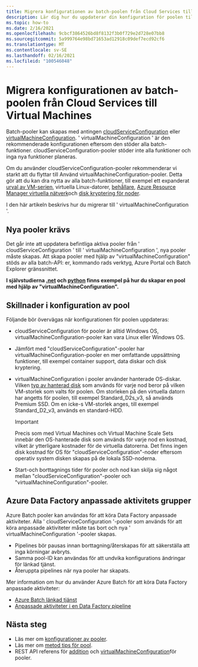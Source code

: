 ```yaml
---
title: Migrera konfigurationen av batch-poolen från Cloud Services till Virtual Machines
description: Lär dig hur du uppdaterar din konfiguration för poolen till den senaste och rekommenderade konfigurationen
ms.topic: how-to
ms.date: 2/16/2021
ms.openlocfilehash: 9cbcf3864526bd8f8132f3b0f729e2d728e07bb8
ms.sourcegitcommit: 5a999764e98bd71653ad12918c09def7ecd92cf6
ms.translationtype: MT
ms.contentlocale: sv-SE
ms.lasthandoff: 02/16/2021
ms.locfileid: "100546048"
---
```

# <a name="migrate-batch-pool-configuration-from-cloud-services-to-virtual-machines"></a>Migrera konfigurationen av batch-poolen från Cloud Services till Virtual Machines

Batch-pooler kan skapas med antingen [cloudServiceConfiguration](/rest/api/batchservice/pool/add#cloudserviceconfiguration) eller [virtualMachineConfiguration](/rest/api/batchservice/pool/add#virtualmachineconfiguration). ' virtualMachineConfiguration ' är den rekommenderade konfigurationen eftersom den stöder alla batch-funktioner. cloudServiceConfiguration-pooler stöder inte alla funktioner och inga nya funktioner planeras.

Om du använder cloudServiceConfiguration-pooler rekommenderar vi starkt att du flyttar till Använd virtualMachineConfiguration-pooler. Detta gör att du kan dra nytta av alla batch-funktioner, till exempel ett expanderat [urval av VM-serien](batch-pool-vm-sizes.md), virtuella Linux-datorer, [behållare](batch-docker-container-workloads.md), [Azure Resource Manager virtuella nätverk](batch-virtual-network.md)och [disk kryptering för noder](disk-encryption.md).

I den här artikeln beskrivs hur du migrerar till ' virtualMachineConfiguration '.

## <a name="new-pools-are-required"></a>Nya pooler krävs

Det går inte att uppdatera befintliga aktiva pooler från ' cloudServiceConfiguration ' till ' virtualMachineConfiguration ', nya pooler måste skapas. Att skapa pooler med hjälp av "virtualMachineConfiguration" stöds av alla batch-API: er, kommando rads verktyg, Azure Portal och Batch Explorer gränssnittet.

**I självstudierna [.net](tutorial-parallel-dotnet.md) och [python](tutorial-parallel-python.md) finns exempel på hur du skapar en pool med hjälp av "virtualMachineConfiguration".**

## <a name="pool-configuration-differences"></a>Skillnader i konfiguration av pool

Följande bör övervägas när konfigurationen för poolen uppdateras:

- cloudServiceConfiguration för pooler är alltid Windows OS, virtualMachineConfiguration-pooler kan vara Linux eller Windows OS.
- Jämfört med "cloudServiceConfiguration"-pooler har virtualMachineConfiguration-pooler en mer omfattande uppsättning funktioner, till exempel container support, data diskar och disk kryptering.
- virtualMachineConfiguration i pooler använder hanterade OS-diskar. Vilken [typ av hanterad disk](../virtual-machines/disks-types.md) som används för varje nod beror på vilken VM-storlek som valts för poolen. Om storleken på den virtuella datorn har angetts för poolen, till exempel Standard_D2s_v3, så används Premium SSD. Om en icke-s VM-storlek anges, till exempel Standard_D2_v3, används en standard-HDD.

   > [!IMPORTANT]
   > Precis som med Virtual Machines och Virtual Machine Scale Sets innebär den OS-hanterade disk som används för varje nod en kostnad, vilket är ytterligare kostnader för de virtuella datorerna. Det finns ingen disk kostnad för OS för "cloudServiceConfiguration"-noder eftersom operativ system disken skapas på de lokala SSD-noderna.

- Start-och borttagnings tider för pooler och nod kan skilja sig något mellan "cloudServiceConfiguration"-pooler och "virtualMachineConfiguration"-pooler.

## <a name="azure-data-factory-custom-activity-pools"></a>Azure Data Factory anpassade aktivitets grupper

Azure Batch pooler kan användas för att köra Data Factory anpassade aktiviteter. Alla ' cloudServiceConfiguration '-pooler som används för att köra anpassade aktiviteter måste tas bort och nya ' virtualMachineConfiguration '-pooler skapas.

- Pipelines bör pausas innan borttagning/återskapas för att säkerställa att inga körningar avbryts.
- Samma pool-ID kan användas för att undvika konfigurations ändringar för länkad tjänst.
- Återuppta pipelines när nya pooler har skapats.

Mer information om hur du använder Azure Batch för att köra Data Factory anpassade aktiviteter:

- [Azure Batch länkad tjänst](../data-factory/compute-linked-services.md#azure-batch-linked-service)
- [Anpassade aktiviteter i en Data Factory pipeline](../data-factory/transform-data-using-dotnet-custom-activity.md)

## <a name="next-steps"></a>Nästa steg

- Läs mer om [konfigurationer av pooler](nodes-and-pools.md#configurations).
- Läs mer om [metod tips för pool](best-practices.md#pools).
- REST API referens för [addition](/rest/api/batchservice/pool/add) och [virtualMachineConfiguration](/rest/api/batchservice/pool/add#virtualmachineconfiguration)för pooler.